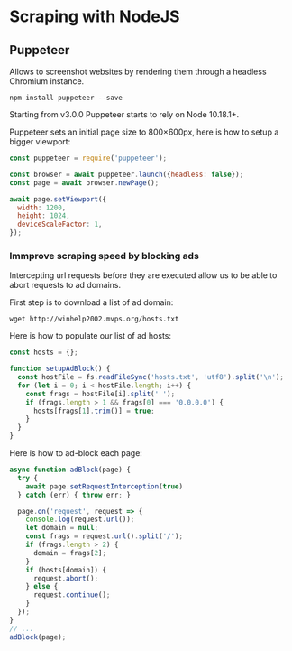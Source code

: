 # Scraping with NodeJS

## Puppeteer

Allows to screenshot websites by rendering them through a headless Chromium instance.

`npm install puppeteer --save`

Starting from v3.0.0 Puppeteer starts to rely on Node 10.18.1+.

Puppeteer sets an initial page size to 800×600px, here is how to setup a bigger viewport:

```javascript
const puppeteer = require('puppeteer');

const browser = await puppeteer.launch({headless: false});
const page = await browser.newPage();

await page.setViewport({
  width: 1200,
  height: 1024,
  deviceScaleFactor: 1,
});
```
### Immprove scraping speed by blocking ads

Intercepting url requests before they are executed allow us to be able to abort requests to ad domains. 

First step is to download a list of ad domain:

`wget http://winhelp2002.mvps.org/hosts.txt`

Here is how to populate our list of ad hosts:

```javascript
const hosts = {};

function setupAdBlock() {
  const hostFile = fs.readFileSync('hosts.txt', 'utf8').split('\n');
  for (let i = 0; i < hostFile.length; i++) {
    const frags = hostFile[i].split(' ');
    if (frags.length > 1 && frags[0] === '0.0.0.0') {
      hosts[frags[1].trim()] = true;
    }
  }
}
```
Here is how to ad-block each page:
```javascript
async function adBlock(page) {
  try {
    await page.setRequestInterception(true)
  } catch (err) { throw err; }

  page.on('request', request => {
    console.log(request.url());
    let domain = null;
    const frags = request.url().split('/');
    if (frags.length > 2) {
      domain = frags[2];
    }
    if (hosts[domain]) {
      request.abort();
    } else {
      request.continue();
    }
  });
}
// ...
adBlock(page);
```
